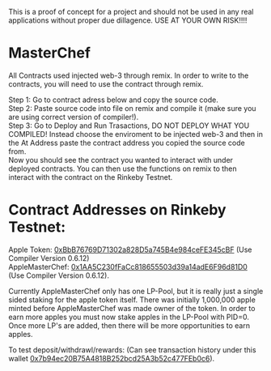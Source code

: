 This is a proof of concept for a project and should not be used in any real applications without proper due dillagence.
USE AT YOUR OWN RISK!!!!

# MasterChef
All Contracts used injected web-3 through remix. In order to write to the contracts, you will need to use the contract through remix.

Step 1: Go to contract adress below and copy the source code.  
Step 2: Paste source code into file on remix and compile it (make sure you are using correct version of compiler!).  
Step 3: Go to Deploy and Run Trasactions, DO NOT DEPLOY WHAT YOU COMPILED! Instead choose the enviroment to be injected web-3 and then in
the At Address paste the contract address you copied the source code from.  
Now you should see the contract you wanted to interact with under deployed contracts. You can then use the functions on remix to then interact with the contract on the Rinkeby Testnet.  

# Contract Addresses on Rinkeby Testnet:  
Apple Token: [0xBbB76769D71302a828D5a745B4e984ceFE345cBF](https://rinkeby.etherscan.io/address/0xBbB76769D71302a828D5a745B4e984ceFE345cBF) (Use Compiler Version 0.6.12)  
AppleMasterChef: [0x1AA5C230fFaCc818655503d39a14adE6F96d81D0](https://rinkeby.etherscan.io/address/0x1AA5C230fFaCc818655503d39a14adE6F96d81D0) (Use Compiler Version 0.6.12). 

Currently AppleMasterChef only has one LP-Pool, but it is really just a single sided staking for the apple token itself. There was initially 1,000,000 apple minted before AppleMasterChef was made owner of the token. In order to earn more apples you must now stake apples in the LP-Pool with PID=0. Once more LP's are added, then there will be more opportunities to earn apples.  

To test deposit/withdrawl/rewards: (Can see transaction history under this wallet [0x7b94ec20B75A4818B252bcd25A3b52c477FEb0c6](https://rinkeby.etherscan.io/address/0x7b94ec20b75a4818b252bcd25a3b52c477feb0c6)). 
